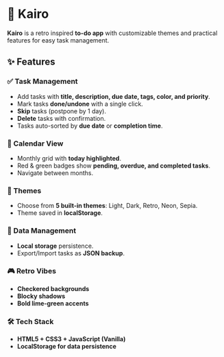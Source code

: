 # 🌌 Kairo

**Kairo** is a retro inspired **to-do app** with customizable themes and practical features for easy task management.

## ✨ Features

### ✅ Task Management
- Add tasks with **title, description, due date, tags, color, and priority**.  
- Mark tasks **done/undone** with a single click.  
- **Skip** tasks (postpone by 1 day).  
- **Delete** tasks with confirmation.  
- Tasks auto-sorted by **due date** or **completion time**.  

### 📅 Calendar View
- Monthly grid with **today highlighted**.  
- Red & green badges show **pending, overdue, and completed tasks**.  
- Navigate between months.  

### 🎨 Themes
- Choose from **5 built-in themes**: Light, Dark, Retro, Neon, Sepia.  
- Theme saved in **localStorage**.  

### 💾 Data Management
- **Local storage** persistence.  
- Export/Import tasks as **JSON backup**.  

### 🎮 Retro Vibes
- **Checkered backgrounds**  
- **Blocky shadows**  
- **Bold lime-green accents**

### 🛠️ Tech Stack

- **HTML5 + CSS3 + JavaScript (Vanilla)**
- **LocalStorage for data persistence**


